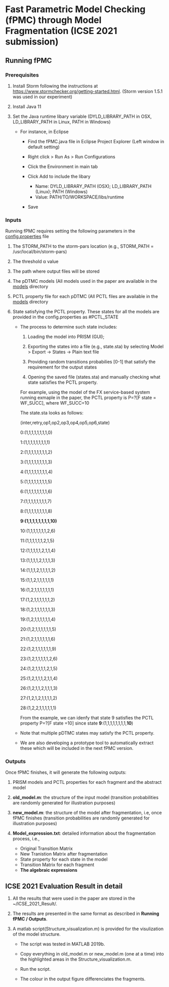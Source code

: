 # Fast Parametric Model Checking (fPMC) through Model Fragmentation (ICSE 2021 submission)

## Running fPMC

### Prerequisites
1. Install Storm following the instructions at https://www.stormchecker.org/getting-started.html. 
(Storm version 1.5.1 was used in our experiment)

2. Install Java 11

3. Set the Java runtime libary variable (DYLD_LIBRARY_PATH in OSX, LD_LIBRARY_PATH in Linux, PATH in Windows)
   - For instance, in Eclipse
      * Find the fPMC.java file in Eclipse Project Explorer (Left window in default setting)
      * Right click > Run As > Run Configurations
      * Click the Environment in main tab
      * Click Add to include the libary
   
         - Name: DYLD_LIBRARY_PATH (OSX); LD_LIBRARY_PATH (Linux); PATH (Windows)
         - Value: PATH/TO/WORKSPACE/libs/runtime
      * Save 
   
### Inputs
Running fPMC requires setting the following parameters in the [config.properties](config.properties) file

1. The STORM_PATH to the storm-pars location (e.g., STORM_PATH = /usr/local/bin/storm-pars)

2. The threshold α value

5. The path where output files will be stored

3. The pDTMC models (All models used in the paper are available in the [models](models) directory

4. PCTL property file for each pDTMC (All PCTL files are available in the [models](models) directory

5. State satisfying the PCTL property. These states for all the models are provided in the config.properties as #PCTL_STATE
   - The process to determine such state includes:
      
      1) Loading the model into PRISM (GUI); 
      
      2) Exporting the states into a file (e.g., state.sta) by selecting Model > Export -> States -> Plain text file 
      
      3) Providing random transitions probabilies [0-1] that satisfy the requirement for the output states 
      
      4) Opening the saved file (states.sta) and manually checking what state satisfies the PCTL property.
     
     For example, using the model of the FX service-based system running exmaple in the paper, the PCTL property is P=?[F state = WF_SUCC], where WF_SUCC=10
     
     The state.sta looks as follows:
     
     (inter,retry,op1,op2,op3,op4,op5,op6,state)
     
      0:(1,1,1,1,1,1,1,1,0)
      
      1:(1,1,1,1,1,1,1,1,1)
      
      2:(1,1,1,1,1,1,1,1,2)
      
      3:(1,1,1,1,1,1,1,1,3)
      
      4:(1,1,1,1,1,1,1,1,4)
      
      5:(1,1,1,1,1,1,1,1,5)
      
      6:(1,1,1,1,1,1,1,1,6)
      
      7:(1,1,1,1,1,1,1,1,7)
      
      8:(1,1,1,1,1,1,1,1,8)
      
      __9:(1,1,1,1,1,1,1,1,10)__
      
      10:(1,1,1,1,1,1,1,2,6)
      
      11:(1,1,1,1,1,1,2,1,5)
      
      12:(1,1,1,1,1,2,1,1,4)
      
      13:(1,1,1,1,2,1,1,1,3)
      
      14:(1,1,1,2,1,1,1,1,2)
      
      15:(1,1,2,1,1,1,1,1,1)
      
      16:(1,2,1,1,1,1,1,1,1)
      
      17:(1,2,1,1,1,1,1,1,2)
      
      18:(1,2,1,1,1,1,1,1,3)
      
      19:(1,2,1,1,1,1,1,1,4)
      
      20:(1,2,1,1,1,1,1,1,5)
      
      21:(1,2,1,1,1,1,1,1,6)
      
      22:(1,2,1,1,1,1,1,1,9)
      
      23:(1,2,1,1,1,1,1,2,6)
      
      24:(1,2,1,1,1,1,2,1,5)
      
      25:(1,2,1,1,1,2,1,1,4)
      
      26:(1,2,1,1,2,1,1,1,3)
      
      27:(1,2,1,2,1,1,1,1,2)
      
      28:(1,2,2,1,1,1,1,1,1)
     
     From the example, we can idenfy that state 9 satisfies the PCTL property P=?[F state =10] since state  __9__:(1,1,1,1,1,1,1,1,__10__) 
   
   * Note that multiple pDTMC states may satisfy the PCTL property.
   
   * We are also developing a prototype tool to automatically extract these which will be included in the next fPMC version.  
    
 ### Outputs
 Once fPMC finishes, it will generate the following outputs:

   1. PRISM models and PCTL properties for each fragment and the abstract model
 
   2. **old_model.m**: the structure of the input model (transition probabilities are randomly generated for illustration purposes)
 
   3. **new_model.m**: the structure of the model after fragmentation, i.e, once fPMC finishes (transition probabilities are randomly generated for illustration purposes)
 
   4. **Model_expression.txt**: detailed information about the fragmentation process, i.e., 
      - Original Transition Matrix
      - New Tranistion Matrix after fragmentation
      - State property for each state in the model
      - Transition Matrix for each fragment 
      - __The algebraic expressions__
 
 
## ICSE 2021 Evaluation Result in detail

   1. All the results that were used in the paper are stored in the ~/ICSE_2021_Result/.

   2. The results are presented in the same format as described in __Running fPMC / Outputs__.
   
   3. A matlab script(Structure_visualization.m) is provided for the visulization of the model structure.
      
      - The script was tested in MATLAB 2019b.
      
      - Copy everything in old_model.m or new_model.m (one at a time) into the highlighted areas in the Structure_visualization.m. 
      
      - Run the script. 
      
      - The colour in the output figure differenciates the fragments. 
      
  
   
   
   
   
   
   
   
   
   
   
   
   
   
   
   
   
   
   
